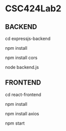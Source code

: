 # CSC424Lab2

BACKEND 
----------
cd expressjs-backend 

npm install 

npm install cors

node backend.js


FRONTEND 
----------
cd react-frontend 

npm install

npm install axios 

npm start 
